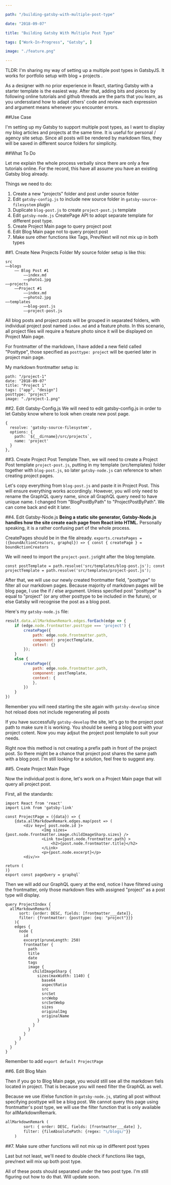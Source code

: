 ```yaml
---

path: "/building-gatsby-with-multiple-post-type"

date: "2018-09-07"

title: "Building Gatsby With Multiple Post Type"

tags: ["Work-In-Progress", "Gatsby", ]

image: "./feature.png"

---
```


TLDR: I'm sharing my way of setting up a multiple post types in GatsbyJS. It works for portfolio setup with blog + projects . 

As a designer with no prior experience in React, starting Gatsby with a starter template is the easiest way. After that, adding bits and pieces by following online tutorials and github threads are the parts that you learn, as you undersstand how to adapt others' code and review each expression and argument means whenever you encounter errors.

##Use Case

I'm setting up my Gatsby to support multiple post types, as I want to display my blog articles and projects at the same time. It is useful for personal / agency site setup. Since all posts will be rendered by markdown files, they will be saved in different source folders for simplicity.   

##What To Do

Let me explain the whole process verbally since there are only a few tutorials online. For the record, this have all assume you have an existing Gatsby blog already.  

Things we need to do:

1. Create a new "projects" folder and post under source folder
2. Edit `gatsby-config.js` to include new source folder in `gatsby-source-filesystem` plugin
3. Duplicate `blog-post.js` to create `project-post.js` template
3. Edit `gatsby-node.js` CreatePage API to adopt separate template for different post type. 
4. Create Project Main page to query project post
5. Edit Blog Main page not to query project post
6. Make sure other functions like Tags, Prev/Next will not mix up in both types

##1. Create New Projects Folder
My source folder setup is like this:
```
src
——blogs
    —— Blog Post #1
		——index.md
		——photo1.jpg
——projects
	——Project #1
		——index.md
		——photo2.jpg 	
——templates
		——blog-post.js
		——project-post.js
```
All blog posts and project posts will be grouped in separated folders, with individual project post named `index.md` and a feature photo. In this scenario, all project files will require a feature photo since it will be displayed on Project Main page. 

For frontmatter of the markdown, I have added a new field called "Posttype", those specified as `posttype: project` will be queried later in project main page.

My markdown frontmatter setup is:

```
path: "/project-1"
date: "2018-09-07"
title: "Project 1"
tags: ["app", "design"]
posttype: "project"
image: "./project-1.png"
```


##2. Edit Gatsby-Config.js
We will need to edit gatsby-config.js in order to let Gatsby know where to look when create new post page. 
```
{
  resolve: 'gatsby-source-filesystem',
  options: {
    path: `${__dirname}/src/projects`,
    name: 'project'
  }
},
```

##3. Create Project Post Template
Then, we will need to create a Project Post template `project-post.js`, putting in my template (src/templates) folder together with `blog-post.js`, so later `gatsby-node.js` can reference to when creating project pages.
 
Let's copy everything from `blog-post.js` and paste it in Project Post. This will ensure everything works accordingly. However, you will only need to rename the GraphQL query name, since all GraphQL query need to have unique name. I changed from "BlogPostByPath" to "ProjectPostByPath". We can come back and edit it later. 

##4. Edit Gatsby-Node.js
**Being a static site generator, Gatsby-Node.js handles how the site create each page from React into HTML.** Personally speaking, it is a rather confusing part of the whole process. 

CreatePages should be in the file already. 
`exports.createPages = ({boundActionCreators, graphql}) => {
    const { createPage } = boundActionCreators`

We will need to import the `project-post.js`right after the blog template. 

`const postTemplate = path.resolve('src/templates/blog-post.js');
        const projectTemplate = path.resolve('src/templates/project-post.js');`
        
After that, we will use our newly created frontmatter field, "posttype" to filter all our markdown pages. Because majority of markdown pages will be blog page, I use the if / else argument. Unless specified post "posttype" is equal to "project" (or any other posttype to be included in the future), or else Gatsby will recognise the post as a blog post. 

Here's my `gatsby-node.js` file:

```Javascript
result.data.allMarkdownRemark.edges.forEach(edge => {
    if (edge.node.frontmatter.posttype === 'project') {
        createPage({
            path: edge.node.frontmatter.path,
            component: projectTemplate,
            cotext: {}
        });
    }   
    else {
        createPage({
            path: edge.node.frontmatter.path,
            component: postTemplate,
            context: {
            },
        })
    }
})    
```

Remember you will need starting the site again with `gatsby-develop` since hot reload does not include regenerating all posts 

If you have successfully `gatsby-develop` the site, let's go to the project post path to make sure it is working. You should be seeing a blog post with your project cotent. Now you may adjsut the project post template to suit your needs.


Right now this method is not creating a prefix path in front of the project post. So there might be a chance that project post shares the same path with a blog post. I'm still looking for a solution, feel free to suggest any. 

##5. Create Project Main Page

Now the individual post is done, let's work on a Project Main page that will query all project post. 

First, all the standards:
```
import React from 'react'
import Link from 'gatsby-link'

const ProjectPage = ({data}) => {
    {data.allMarkdownRemark.edges.map(post => (
        <div key={ post.node.id }>
                <Img sizes={post.node.frontmatter.image.childImageSharp.sizes} />
                <Link to={post.node.frontmatter.path} >
                    <h2>{post.node.frontmatter.title}</h2>
                </Link>
                <p>{post.node.excerpt}</p>
        <div/>>

return (
)}
export const pageQuery = graphql`
```

Then we will add our GraphQL query at the end, notice I have filtered using the frontmatter, only those markdown files with assigned "project" as a post type will display. 

```
query ProjectIndex {
  allMarkdownRemark(
      sort: {order: DESC, fields: [frontmatter___date]}, 
      filter: {frontmatter: {posttype: {eq: "project"}}}
    ){
    edges {
      node {
        id
        excerpt(pruneLength: 250)
        frontmatter {
          path
          title
          date
          tags
          image {
            childImageSharp {
              sizes(maxWidth: 1140) {
                base64
                aspectRatio
                src
                srcSet
                srcWebp
                srcSetWebp
                sizes
                originalImg
                originalName
              }
            }
          }
        }
      }
    }
  }
}

```

Remember to add `export default ProjectPage`

##6. Edit Blog Main

Then if you go to Blog Main page, you would still see all the markdown fiels located in project. That is because you will need filter the GraphQL as well. 

Because we use if/else function in `gatsby-node.js`, stating all post without specifying posttype will be a blog post. We cannot query this page using frontmatter's post type,  we will use the filter function that is only available for allMarkdownRemark.
  
```GraphQL
allMarkdownRemark (
        sort: { order: DESC, fields: [frontmatter___date] },
        filter: {fileAbsolutePath: {regex: "\/blogs/"}}
    )
```

##7. Make sure other functions will not mix up in different post types

Last but not least, we'll need to double check if functions like tags, prev/next will mix up both post type. 

All of these posts should separated under the two post type. I'm still figuring out how to do that. Will update soon. 









